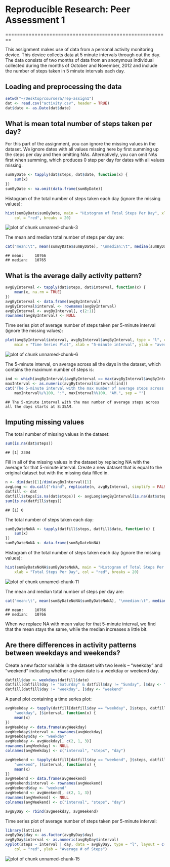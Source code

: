 # Reproducible Research: Peer Assessment 1
========================================================

This assignment makes use of data from a personal activity monitoring device. This device collects data at 5 minute intervals through out the day. The data consists of two months of data from an anonymous individual collected during the months of October and November, 2012 and include the number of steps taken in 5 minute intervals each day.

## Loading and preprocessing the data

```r
setwd("~/Desktop/coursera/rep-assign1")
dat <- read.csv("activity.csv", header = TRUE)
dat$date <- as.Date(dat$date)
```


## What is mean total number of steps taken per day?
For this part of the assignment, you can ignore the missing values in the dataset.
We ignore dates with all values missing here by first summing up the steps per day and then omitting NAs. Alternatively, you can omit NAs first when summing, which produces 0 step per day for dates with all values missing.

```r
sumByDate <- tapply(dat$steps, dat$date, function(x) {
    sum(x)
})
sumByDate <- na.omit(data.frame(sumByDate))
```


Histogram of the total number of steps taken each day (ignore the missing values):

```r
hist(sumByDate$sumByDate, main = "Histogram of Total Steps Per Day", xlab = "Total Steps Per Day", 
    col = "red", breaks = 20)
```

![plot of chunk unnamed-chunk-3](figure/unnamed-chunk-3.png) 


The mean and median total number of steps per day are:

```r
cat("mean:\t", mean(sumByDate$sumByDate), "\nmedian:\t", median(sumByDate$sumByDate))
```

```
## mean:	 10766 
## median:	 10765
```


## What is the average daily activity pattern?

```r
avgByInterval <- tapply(dat$steps, dat$interval, function(x) {
    mean(x, na.rm = TRUE)
})
avgByInterval <- data.frame(avgByInterval)
avgByInterval$interval <- rownames(avgByInterval)
avgByInterval <- avgByInterval[, c(2:1)]
rownames(avgByInterval) <- NULL
```


Time series plot of average number of steps taken per 5-minute interval (ignore the missing values):

```r
plot(avgByInterval$interval, avgByInterval$avgByInterval, type = "l", col = "red", 
    main = "Time Series Plot", xlab = "5-minute interval", ylab = "average # of steps")
```

![plot of chunk unnamed-chunk-6](figure/unnamed-chunk-6.png) 


The 5-minute interval, on average across all the days in the dataset, which contains the maximum number of steps is:

```r
ind <- which(avgByInterval$avgByInterval == max(avgByInterval$avgByInterval))
maxInterval <- as.numeric(avgByInterval$interval[ind])
cat("The 5-minute interval with the max number of average steps across all the days starts at ", 
    maxInterval%/%100, ":", maxInterval%%100, "AM.", sep = "")
```

```
## The 5-minute interval with the max number of average steps across all the days starts at 8:35AM.
```


## Imputing missing values
The total number of missing values in the dataset:

```r
sum(is.na(dat$steps))
```

```
## [1] 2304
```


Fill in all of the missing values in the dataset by replacing NA with the average for that 5-minute interval.
Create a new dataset that is equal to the original dataset but with the missing data filled in.

```r
n <- dim(dat)[1]/dim(avgByInterval)[1]
avgLong <- do.call("rbind", replicate(n, avgByInterval, simplify = FALSE))
datfill <- dat
datfill$steps[is.na(dat$steps)] <- avgLong$avgByInterval[is.na(dat$steps)]
sum(is.na(datfill$steps))
```

```
## [1] 0
```


The total number of steps taken each day: 

```r
sumByDateNoNA <- tapply(datfill$steps, datfill$date, function(x) {
    sum(x)
})
sumByDateNoNA <- data.frame(sumByDateNoNA)
```


Histogram of the total number of steps taken each day (ignore the missing values):

```r
hist(sumByDateNoNA$sumByDateNoNA, main = "Histogram of Total Steps Per Day", 
    xlab = "Total Steps Per Day", col = "red", breaks = 20)
```

![plot of chunk unnamed-chunk-11](figure/unnamed-chunk-11.png) 


The mean and median total number of steps per day are:

```r
cat("mean:\t", mean(sumByDateNoNA$sumByDateNoNA), "\nmedian:\t", median(sumByDateNoNA$sumByDateNoNA))
```

```
## mean:	 10766 
## median:	 10766
```


When we replace NA with mean value for that 5-minute interval, we find that the mean stays the same, while the median increases a little bit.

## Are there differences in activity patterns between weekdays and weekends?
Create a new factor variable in the dataset with two levels – “weekday” and “weekend” indicating whether a given date is a weekday or weekend day.

```r
datfill$day <- weekdays(datfill$date)
datfill[datfill$day != "Saturday" & datfill$day != "Sunday", ]$day <- "weekday"
datfill[datfill$day != "weekday", ]$day <- "weekend"
```


A panel plot containing a time series plot:

```r
avgWeekday <- tapply(datfill[datfill$day == "weekday", ]$steps, datfill[datfill$day == 
    "weekday", ]$interval, function(x) {
    mean(x)
})
avgWeekday <- data.frame(avgWeekday)
avgWeekday$interval <- rownames(avgWeekday)
avgWeekday$day <- "weekday"
avgWeekday <- avgWeekday[, c(2, 1, 3)]
rownames(avgWeekday) <- NULL
colnames(avgWeekday) <- c("interval", "steps", "day")

avgWeekend <- tapply(datfill[datfill$day == "weekend", ]$steps, datfill[datfill$day == 
    "weekend", ]$interval, function(x) {
    mean(x)
})
avgWeekend <- data.frame(avgWeekend)
avgWeekend$interval <- rownames(avgWeekend)
avgWeekend$day <- "weekend"
avgWeekend <- avgWeekend[, c(2, 1, 3)]
rownames(avgWeekend) <- NULL
colnames(avgWeekend) <- c("interval", "steps", "day")

avgByDay <- rbind(avgWeekday, avgWeekend)
```


Time series plot of average number of steps taken per 5-minute interval:

```r
library(lattice)
avgByDay$day <- as.factor(avgByDay$day)
avgByDay$interval <- as.numeric(avgByDay$interval)
xyplot(steps ~ interval | day, data = avgByDay, type = "l", layout = c(1, 2), 
    col = "red", ylab = "Average # of Steps")
```

![plot of chunk unnamed-chunk-15](figure/unnamed-chunk-15.png) 





